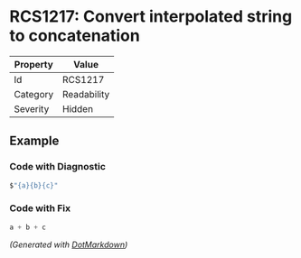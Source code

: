 # RCS1217: Convert interpolated string to concatenation

| Property | Value       |
| -------- | ----------- |
| Id       | RCS1217     |
| Category | Readability |
| Severity | Hidden      |

## Example

### Code with Diagnostic

```csharp
$"{a}{b}{c}"
```

### Code with Fix

```csharp
a + b + c
```


*\(Generated with [DotMarkdown](http://github.com/JosefPihrt/DotMarkdown)\)*